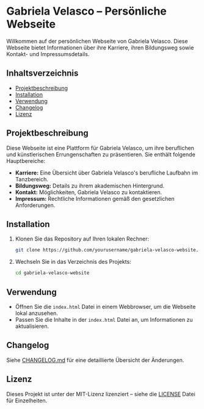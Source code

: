 # Gabriela Velasco – Persönliche Webseite

Willkommen auf der persönlichen Webseite von Gabriela Velasco. Diese Webseite bietet Informationen über ihre Karriere, ihren Bildungsweg sowie Kontakt- und Impressumsdetails.

## Inhaltsverzeichnis
- [Projektbeschreibung](#projektbeschreibung)
- [Installation](#installation)
- [Verwendung](#verwendung)
- [Changelog](#changelog)
- [Lizenz](#lizenz)

## Projektbeschreibung

Diese Webseite ist eine Plattform für Gabriela Velasco, um ihre beruflichen und künstlerischen Errungenschaften zu präsentieren. Sie enthält folgende Hauptbereiche:

- **Karriere:** Eine Übersicht über Gabriela Velasco's berufliche Laufbahn im Tanzbereich.
- **Bildungsweg:** Details zu ihrem akademischen Hintergrund.
- **Kontakt:** Möglichkeiten, Gabriela Velasco zu kontaktieren.
- **Impressum:** Rechtliche Informationen gemäß den gesetzlichen Anforderungen.

## Installation

1. Klonen Sie das Repository auf Ihren lokalen Rechner:
    ```bash
    git clone https://github.com/yourusername/gabriela-velasco-website.git
    ```
2. Wechseln Sie in das Verzeichnis des Projekts:
    ```bash
    cd gabriela-velasco-website
    ```

## Verwendung

- Öffnen Sie die `index.html` Datei in einem Webbrowser, um die Webseite lokal anzusehen.
- Passen Sie die Inhalte in der `index.html` Datei an, um Informationen zu aktualisieren.

## Changelog

Siehe [CHANGELOG.md](CHANGELOG.md) für eine detaillierte Übersicht der Änderungen.

## Lizenz

Dieses Projekt ist unter der MIT-Lizenz lizenziert – siehe die [LICENSE](LICENSE) Datei für Einzelheiten.

